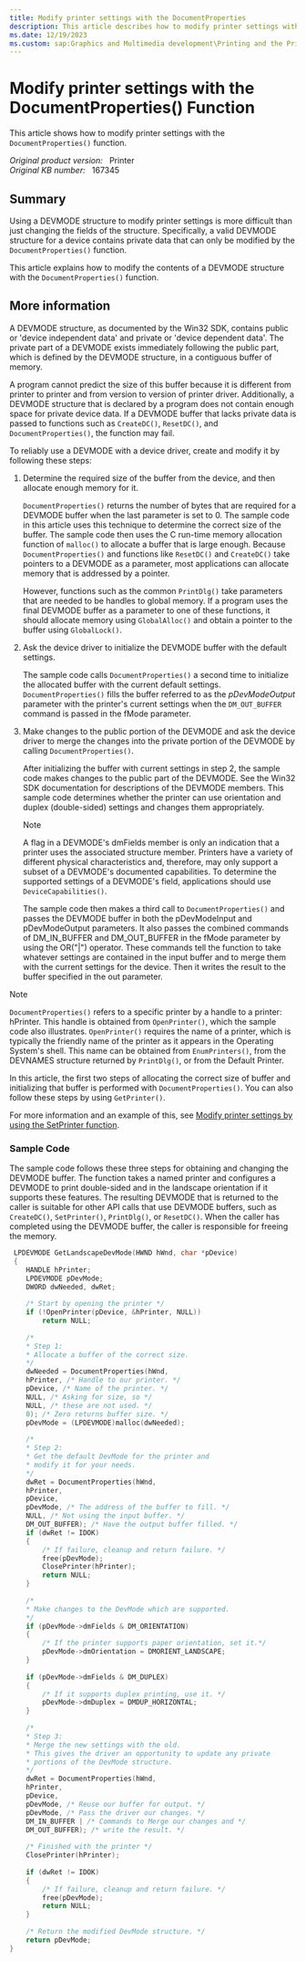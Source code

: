 ```yaml
---
title: Modify printer settings with the DocumentProperties
description: This article describes how to modify printer settings with the DocumentProperties function.
ms.date: 12/19/2023
ms.custom: sap:Graphics and Multimedia development\Printing and the Print Spooler API
---
```


# Modify printer settings with the DocumentProperties() Function

This article shows how to modify printer settings with the `DocumentProperties()` function.

_Original product version:_ &nbsp; Printer  
_Original KB number:_ &nbsp; 167345

## Summary

Using a DEVMODE structure to modify printer settings is more difficult than just changing the fields of the structure. Specifically, a valid DEVMODE structure for a device contains private data that can only be modified by the `DocumentProperties()` function.

This article explains how to modify the contents of a DEVMODE structure with the `DocumentProperties()` function.

## More information

A DEVMODE structure, as documented by the Win32 SDK, contains public or 'device independent data' and private or 'device dependent data'. The private part of a DEVMODE exists immediately following the public part, which is defined by the DEVMODE structure, in a contiguous buffer of memory.

A program cannot predict the size of this buffer because it is different from printer to printer and from version to version of printer driver. Additionally, a DEVMODE structure that is declared by a program does not contain enough space for private device data. If a DEVMODE buffer that lacks private data is passed to functions such as `CreateDC()`, `ResetDC()`, and `DocumentProperties()`, the function may fail.

To reliably use a DEVMODE with a device driver, create and modify it by following these steps:

1. Determine the required size of the buffer from the device, and then allocate enough memory for it.

    `DocumentProperties()` returns the number of bytes that are required for a DEVMODE buffer when the last parameter is set to 0. The sample code in this article uses this technique to determine the correct size of the buffer. The sample code then uses the C run-time memory allocation function of `malloc()` to allocate a buffer that is large enough. Because `DocumentProperties()` and functions like `ResetDC()` and `CreateDC()` take pointers to a DEVMODE as a parameter, most applications can allocate memory that is addressed by a pointer.

    However, functions such as the common `PrintDlg()` take parameters that are needed to be handles to global memory. If a program uses the final DEVMODE buffer as a parameter to one of these functions, it should allocate memory using `GlobalAlloc()` and obtain a pointer to the buffer using `GlobalLock()`.
2. Ask the device driver to initialize the DEVMODE buffer with the default settings.

    The sample code calls `DocumentProperties()` a second time to initialize the allocated buffer with the current default settings. `DocumentProperties()` fills the buffer referred to as the *pDevModeOutput* parameter with the printer's current settings when the `DM_OUT_BUFFER` command is passed in the fMode parameter.

3. Make changes to the public portion of the DEVMODE and ask the device driver to merge the changes into the private portion of the DEVMODE by calling `DocumentProperties()`.

    After initializing the buffer with current settings in step 2, the sample code makes changes to the public part of the DEVMODE. See the Win32 SDK documentation for descriptions of the DEVMODE members. This sample code determines whether the printer can use orientation and duplex (double-sided) settings and changes them appropriately.

    > [!NOTE]
    > A flag in a DEVMODE's dmFields member is only an indication that a printer uses the associated structure member. Printers have a variety of different physical characteristics and, therefore, may only support a subset of a DEVMODE's documented capabilities. To determine the supported settings of a DEVMODE's field, applications should use `DeviceCapabilities()`.

    The sample code then makes a third call to `DocumentProperties()` and passes the DEVMODE buffer in both the pDevModeInput and pDevModeOutput parameters. It also passes the combined commands of DM_IN_BUFFER and DM_OUT_BUFFER in the fMode parameter by using the OR("|") operator. These commands tell the function to take whatever settings are contained in the input buffer and to merge them with the current settings for the device. Then it writes the result to the buffer specified in the out parameter.

> [!NOTE]
> `DocumentProperties()` refers to a specific printer by a handle to a printer: hPrinter. This handle is obtained from `OpenPrinter()`, which the sample code also illustrates. `OpenPrinter()` requires the name of a printer, which is typically the friendly name of the printer as it appears in the Operating System's shell. This name can be obtained from `EnumPrinters()`, from the DEVNAMES structure returned by `PrintDlg()`, or from the Default Printer.

In this article, the first two steps of allocating the correct size of buffer and initializing that buffer is performed with `DocumentProperties()`. You can also follow these steps by using `GetPrinter()`.

For more information and an example of this, see [Modify printer settings by using the SetPrinter function](modify-printer-settings-setprinter-api.md).

### Sample Code

The sample code follows these three steps for obtaining and changing the DEVMODE buffer. The function takes a named printer and configures a DEVMODE to print double-sided and in the landscape orientation if it supports these features. The resulting DEVMODE that is returned to the caller is suitable for other API calls that use DEVMODE buffers, such as `CreateDC()`, `SetPrinter()`, `PrintDlg()`, or `ResetDC()`. When the caller has completed using the DEVMODE buffer, the caller is responsible for freeing the memory.

```cpp
 LPDEVMODE GetLandscapeDevMode(HWND hWnd, char *pDevice)
 {
    HANDLE hPrinter;
    LPDEVMODE pDevMode;
    DWORD dwNeeded, dwRet;
    
    /* Start by opening the printer */ 
    if (!OpenPrinter(pDevice, &hPrinter, NULL))
        return NULL;
    
    /*
    * Step 1:
    * Allocate a buffer of the correct size.
    */ 
    dwNeeded = DocumentProperties(hWnd,
    hPrinter, /* Handle to our printer. */ 
    pDevice, /* Name of the printer. */ 
    NULL, /* Asking for size, so */ 
    NULL, /* these are not used. */ 
    0); /* Zero returns buffer size. */ 
    pDevMode = (LPDEVMODE)malloc(dwNeeded);
    
    /*
    * Step 2:
    * Get the default DevMode for the printer and
    * modify it for your needs.
    */ 
    dwRet = DocumentProperties(hWnd,
    hPrinter,
    pDevice,
    pDevMode, /* The address of the buffer to fill. */ 
    NULL, /* Not using the input buffer. */ 
    DM_OUT_BUFFER); /* Have the output buffer filled. */ 
    if (dwRet != IDOK)
    {
        /* If failure, cleanup and return failure. */ 
        free(pDevMode);
        ClosePrinter(hPrinter);
        return NULL;
    }
    
    /*
    * Make changes to the DevMode which are supported.
    */ 
    if (pDevMode->dmFields & DM_ORIENTATION)
    {
        /* If the printer supports paper orientation, set it.*/ 
        pDevMode->dmOrientation = DMORIENT_LANDSCAPE;
    }
    
    if (pDevMode->dmFields & DM_DUPLEX)
    {
        /* If it supports duplex printing, use it. */ 
        pDevMode->dmDuplex = DMDUP_HORIZONTAL;
    }
    
    /*
    * Step 3:
    * Merge the new settings with the old.
    * This gives the driver an opportunity to update any private
    * portions of the DevMode structure.
    */ 
    dwRet = DocumentProperties(hWnd,
    hPrinter,
    pDevice,
    pDevMode, /* Reuse our buffer for output. */ 
    pDevMode, /* Pass the driver our changes. */ 
    DM_IN_BUFFER | /* Commands to Merge our changes and */ 
    DM_OUT_BUFFER); /* write the result. */ 
    
    /* Finished with the printer */ 
    ClosePrinter(hPrinter);
    
    if (dwRet != IDOK)
    {
        /* If failure, cleanup and return failure. */ 
        free(pDevMode);
        return NULL;
    }
    
    /* Return the modified DevMode structure. */ 
    return pDevMode;
}
```
